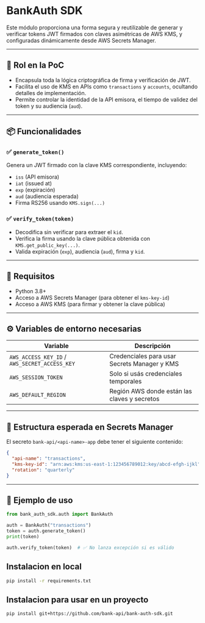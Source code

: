 # BankAuth SDK

Este módulo proporciona una forma segura y reutilizable de generar y verificar tokens JWT firmados con claves asimétricas de AWS KMS, y configuradas dinámicamente desde AWS Secrets Manager.

---

## 🧱 Rol en la PoC

- Encapsula toda la lógica criptográfica de firma y verificación de JWT.
- Facilita el uso de KMS en APIs como `transactions` y `accounts`, ocultando detalles de implementación.
- Permite controlar la identidad de la API emisora, el tiempo de validez del token y su audiencia (`aud`).

---

## 📦 Funcionalidades

### ✅ `generate_token()`
Genera un JWT firmado con la clave KMS correspondiente, incluyendo:
- `iss` (API emisora)
- `iat` (issued at)
- `exp` (expiración)
- `aud` (audiencia esperada)
- Firma RS256 usando `KMS.sign(...)`

### ✅ `verify_token(token)`
- Decodifica sin verificar para extraer el `kid`.
- Verifica la firma usando la clave pública obtenida con `KMS.get_public_key(...)`.
- Valida expiración (`exp`), audiencia (`aud`), firma y `kid`.

---

## 🔧 Requisitos

- Python 3.8+
- Acceso a AWS Secrets Manager (para obtener el `kms-key-id`)
- Acceso a AWS KMS (para firmar y obtener la clave pública)

---

## ⚙️ Variables de entorno necesarias

| Variable         | Descripción                                                |
|------------------|------------------------------------------------------------|
| `AWS_ACCESS_KEY_ID` / `AWS_SECRET_ACCESS_KEY` | Credenciales para usar Secrets Manager y KMS |
| `AWS_SESSION_TOKEN`                           | Solo si usás credenciales temporales         |
| `AWS_DEFAULT_REGION`                          | Región AWS donde están las claves y secretos |

---

## 📁 Estructura esperada en Secrets Manager

El secreto `bank-api/<api-name>-app` debe tener el siguiente contenido:

```json
{
  "api-name": "transactions",
  "kms-key-id": "arn:aws:kms:us-east-1:123456789012:key/abcd-efgh-ijkl",
  "rotation": "quarterly"
}
```

---

## 🧪 Ejemplo de uso

```python
from bank_auth_sdk.auth import BankAuth

auth = BankAuth("transactions")
token = auth.generate_token()
print(token)

auth.verify_token(token)  # ✅ No lanza excepción si es válido

```

## Instalacion en local

```bash
pip install -r requirements.txt
```

## Instalacion para usar en un proyecto

```bash
pip install git+https://github.com/bank-api/bank-auth-sdk.git
```




